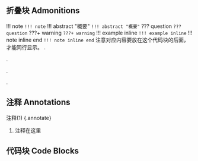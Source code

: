 ## 折叠块 Admonitions
!!! note
    ```
    !!! note
    ```
!!! abstract "概要"
    ```
    !!! abstract "概要"
    ```
??? question
    ```
    ??? question
    ```
???+ warning
    ```
    ???+ warning
    ```
!!! example inline
    ```
    !!! example inline
    ```
!!! note inline end
    ```
    !!! note inline end
    ```
    注意对应内容要放在这个代码块的后面，才能同行显示。
.

.

.

.


## 注释 Annotations
注释(1)
{.annotate}

1. 注释在这里

## 代码块 Code Blocks
